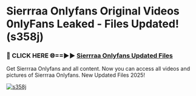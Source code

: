 # Sierrraa Onlyfans Original Videos 0nlyFans Leaked - Files Updated! (s358j)

<h3>🔴 CLICK HERE 🌐==►► <a href="https://tinyurl.com/ehrbuxhb" rel="nofollow">Sierrraa Onlyfans Updated Files</a></h3>

Get Sierrraa Onlyfans and all content. Now you can access all videos and pictures of Sierrraa Onlyfans. New Updated Files 2025!

[![s358j](https://i.imgur.com/lVYEuWS.gif)](https://tinyurl.com/ehrbuxhb)
